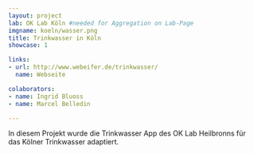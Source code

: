 ```yaml
---
layout: project
lab: OK Lab Köln #needed for Aggregation on Lab-Page
imgname: koeln/wasser.png
title: Trinkwasser in Köln
showcase: 1

links: 
- url: http://www.webeifer.de/trinkwasser/
  name: Webseite

colaborators:
- name: Ingrid Bluoss
- name: Marcel Belledin

---
```

In diesem Projekt wurde die Trinkwasser App des OK Lab Heilbronns für das Kölner Trinkwasser adaptiert. 